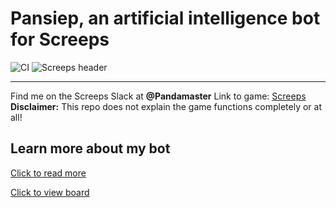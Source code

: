 
# Pansiep, an artificial intelligence bot for Screeps

![CI](https://www.travis-ci.com/pieterbrandsen/Pansiep.svg?branch=master)
![Screeps header](https://cdn.akamai.steamstatic.com/steam/apps/464350/header.jpg)

---
Find me on the Screeps Slack at **@Pandamaster**
Link to game: [Screeps](https://screeps.com)
**Disclaimer:** This repo does not explain the game functions completely or at all!

## Learn more about my bot

[Click to read more](https://Pansiep.readthedocs.io/)

[Click to view board](https://app.gitkraken.com/glo/board/YB7eUM0RFgBXNrw-)
